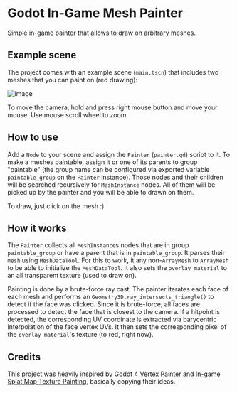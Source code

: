 # Godot In-Game Mesh Painter

Simple in-game painter that allows to draw on arbitrary meshes.

## Example scene

The project comes with an example scene (`main.tscn`) that includes two meshes that you can paint on (red drawing):

![image](https://github.com/user-attachments/assets/ba74dc7f-76f3-44c8-869e-b65cfa887c2a)

To move the camera, hold and press right mouse button and move your mouse. Use mouse scroll wheel to zoom.

## How to use

Add a `Node` to your scene and assign the `Painter` (`painter.gd`) script to it. To make a meshes paintable, assign it or one of its parents to group "paintable" (the group name can be configured via exported variable `paintable_group` on the `Painter` instance). Those nodes and their children will be searched recursively for `MeshInstance` nodes. All of them will be picked up by the painter and you will be able to drawn on them.

To draw, just click on the mesh :)

## How it works

The `Painter` collects all `MeshInstance`s nodes that are in group `paintable_group` or have a parent that is in `paintable_group`. It parses their `mesh` using `MeshDataTool`. For this to work, it any non-`ArrayMesh` to `ArrayMesh` to be able to initialize the `MeshDataTool`. It also sets the `overlay_material` to an all transparent texture (used to draw on).

Painting is done by a brute-force ray cast. The painter iterates each face of each mesh and performs an `Geometry3D.ray_intersects_triangle()` to detect if the face was clicked. Since it is brute-force, all faces are processed to detect the face that is closest to the camera. If a hitpoint is detected, the corresponding UV coordinate is extracted via barycentric interpolation of the face vertex UVs. It then sets the corresponding pixel of the `overlay_material`'s texture (to red, right now).

## Credits

This project was heavily inspired by [Godot 4 Vertex Painter](https://github.com/bikemurt/godot-vertex-painter) and [In-game Splat Map Texture Painting](https://alfredbaudisch.com/blog/gamedev/godot-engine/godot-engine-in-game-splat-map-texture-painting-dirt-removal-effect/), basically copying their ideas.
